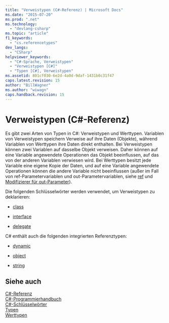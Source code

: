 ```yaml
---
title: "Verweistypen (C#-Referenz) | Microsoft Docs"
ms.date: "2015-07-20"
ms.prod: ".net"
ms.technology: 
  - "devlang-csharp"
ms.topic: "article"
f1_keywords: 
  - "cs.referencetypes"
dev_langs: 
  - "CSharp"
helpviewer_keywords: 
  - "C#-Sprache, Verweistypen"
  - "Verweistypen [C#]"
  - "Typen [C#], Verweistypen"
ms.assetid: 801cf030-6e2d-4a0d-9daf-1431b0c31f47
caps.latest.revision: 15
author: "BillWagner"
ms.author: "wiwagn"
caps.handback.revision: 15
---
```

# Verweistypen (C#-Referenz)
Es gibt zwei Arten von Typen in C\#: Verweistypen und Werttypen.  Variablen von Verweistypen speichern Verweise auf ihre Daten \(Objekte\), während Variablen von Werttypen ihre Daten direkt enthalten.  Bei Verweistypen können zwei Variablen auf dasselbe Objekt verweisen. Daher können auf eine Variable angewendete Operationen das Objekt beeinflussen, auf das von der anderen Variablen verwiesen wird.  Bei Werttypen besitzt jede Variable eine eigene Kopie der Daten, und auf eine Variable angewendete Operationen können die andere Variable nicht beeinflussen \(außer im Fall von ref\-Parametervariablen und out\-Parametervariablen, siehe [ref](../../../csharp/language-reference/keywords/ref.md) und [Modifizierer für out\-Parameter](../../../csharp/language-reference/keywords/out-parameter-modifier.md)\).  
  
 Die folgenden Schlüsselwörter werden verwendet, um Verweistypen zu deklarieren:  
  
-   [class](../../../csharp/language-reference/keywords/class.md)  
  
-   [interface](../../../csharp/language-reference/keywords/interface.md)  
  
-   [delegate](../../../csharp/language-reference/keywords/delegate.md)  
  
 C\# enthält auch die folgenden integrierten Referenztypen:  
  
-   [dynamic](../../../csharp/language-reference/keywords/dynamic.md)  
  
-   [object](../../../csharp/language-reference/keywords/object.md)  
  
-   [string](../../../csharp/language-reference/keywords/string.md)  
  
## Siehe auch  
 [C\#\-Referenz](../../../csharp/language-reference/index.md)   
 [C\#\-Programmierhandbuch](../../../csharp/programming-guide/index.md)   
 [C\#\-Schlüsselwörter](../../../csharp/language-reference/keywords/index.md)   
 [Typen](../../../csharp/language-reference/keywords/types.md)   
 [Werttypen](../../../csharp/language-reference/keywords/value-types.md)
